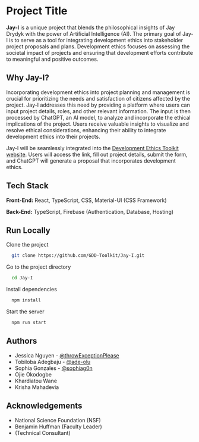 # Project Title

**Jay-I** is a unique project that blends the philosophical insights of Jay Drydyk with the power of Artificial Intelligence (AI). The primary goal of Jay-I is to serve as a tool for integrating development ethics into stakeholder project proposals and plans. Development ethics focuses on assessing the societal impact of projects and ensuring that development efforts contribute to meaningful and positive outcomes.

## Why Jay-I?
Incorporating development ethics into project planning and management is crucial for prioritizing the needs and satisfaction of citizens affected by the project. Jay-I addresses this need by providing a platform where users can input project details, roles, and other relevant information. The input is then processed by ChatGPT, an AI model, to analyze and incorporate the ethical implications of the project. Users receive valuable insights to visualize and resolve ethical considerations, enhancing their ability to integrate development ethics into their projects.

Jay-I will be seamlessly integrated into the [Development Ethics Toolkit website](https://gdd.toolkitme.com/). Users will access the link, fill out project details, submit the form, and ChatGPT will generate a proposal that incorporates development ethics.

## Tech Stack

**Front-End:** React, TypeScript, CSS, Material-UI (CSS Framework)

**Back-End:** TypeScript, Firebase (Authentication, Database, Hosting)


## Run Locally

Clone the project

```bash
  git clone https://github.com/GDD-Toolkit/Jay-I.git
```

Go to the project directory

```bash
  cd Jay-I
```

Install dependencies

```bash
  npm install
```

Start the server

```bash
  npm run start
```


## Authors

- Jessica Nguyen - [@throwExceptionPlease](https://github.com/throwExceptionPlease)
- Tobiloba Adegbaju - [@ade-olu](https://github.com/ade-olu)
- Sophia Gonzales - [@sophiag0n](https://github.com/sophiag0n)
- Ojie Okodogbe
- Khardiatou Wane
- Krisha Mahadevia
## Acknowledgements

 - National Science Foundation (NSF)
 - Benjamin Huffman (Faculty Leader)
 - (Technical Consultant) 
